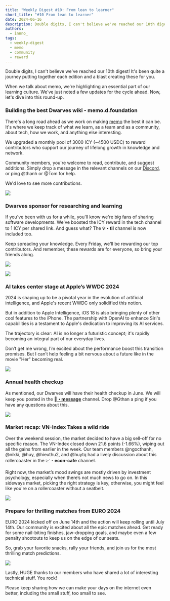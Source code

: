 ```yaml
---
title: "Weekly Digest #10: From lean to learner"
short_title: "#10 From lean to learner"
date: 2024-06-16
description: Double digits, I can't believe we've reached our 10th digest! It's been quite a journey putting together each edition and a blast creating these for you. When we talk about memo, we're highlighting an essential part of our learning culture. We’ve just noted a few updates for the cycle ahead. Now, let's dive into this round-up.
authors:
  - innno_
tags:
  - weekly-digest
  - memo
  - community
  - reward
---
```


Double digits, I can't believe we've reached our 10th digest! It's been quite a journey putting together each edition and a blast creating these for you.

When we talk about memo, we're highlighting an essential part of our learning culture. We’ve just noted a few updates for the cycle ahead. Now, let's dive into this round-up.

### Building the best Dwarves wiki - memo.d.foundation

There's a long road ahead as we work on making [memo](https://memo.d.foundation/) the best it can be. It's where we keep track of what we learn, as a team and as a community, about tech, how we work, and anything else interesting.

We upgraded a monthly pool of 3000 ICY (~4500 USDC) to reward contributors who support our journey of lifelong growth in knowledge and network.

Community members, you're welcome to read, contribute, and suggest additions. Simply drop a message in the relevant channels on our [Discord](http://discord.gg/dfoundation), or ping @thanh or @Tom for help.

We'd love to see more contributions.

![](assets/10-from-lean-to-learner-memo.webp)

### Dwarves sponsor for researching and learning

If you've been with us for a while, you'll know we're big fans of sharing software developments. We've boosted the ICY reward in the tech channel to 1 ICY per shared link. And guess what? The **💡・til** channel is now included too.

Keep spreading your knowledge. Every Friday, we'll be rewarding our top contributors. And remember, these rewards are for everyone, so bring your friends along.

![](assets/10-from-lean-to-learner-icy-reward.webp)

![](assets/10-from-lean-to-learner-top-contributors.webp)

### AI takes center stage at Apple’s WWDC 2024

2024 is shaping up to be a pivotal year in the evolution of artificial intelligence, and Apple's recent WWDC only solidified this notion.

But in addition to Apple Intelligence, iOS 18 is also bringing plenty of other cool features to the iPhone. The partnership with OpenAI to enhance Siri's capabilities is a testament to Apple's dedication to improving its AI services.

The trajectory is clear: AI is no longer a futuristic concept; it's rapidly becoming an integral part of our everyday lives.

Don’t get me wrong, I’m excited about the performance boost this transition promises. But I can’t help feeling a bit nervous about a future like in the movie "Her" becoming real.

![](assets/10-from-lean-to-learner-wwdc.webp)

### Annual health checkup

As mentioned, our Dwarves will have their health checkup in June. We will keep you posted in the 📌[**・message**](https://discord.com/channels/462663954813157376/1249591418746306570/1249591981248872501) channel. Drop @Gthan a ping if you have any questions about this.

![](assets/10-from-lean-to-learner-health-checkup.webp)

### Market recap: VN-Index Takes a wild ride

Over the weekend session, the market decided to have a big sell-off for no specific reason. The VN-Index closed down 21.6 points (-1.66%), wiping out all the gains from earlier in the week. Our team members @ngocthanh, @nikki, @huy, @hieuthu2, and @huytq had a lively discussion about this rollercoaster in the 📈・**econ-cafe** channel.

Right now, the market’s mood swings are mostly driven by investment psychology, especially when there’s not much news to go on. In this sideways market, picking the right strategy is key, otherwise, you might feel like you're on a rollercoaster without a seatbelt.

![](assets/10-from-lean-to-learner-econ-cafe.webp)

### Prepare for thrilling matches from EURO 2024

EURO 2024 kicked off on June 14th and the action will keep rolling until July 14th. Our community is excited about all the epic matches ahead. Get ready for some nail-biting finishes, jaw-dropping goals, and maybe even a few penalty shootouts to keep us on the edge of our seats.

So, grab your favorite snacks, rally your friends, and join us for the most thrilling match predictions.

![](assets/10-from-lean-to-learner-euro.webp)

Lastly, HUGE thanks to our members who have shared a lot of interesting technical stuff. You rock!

Please keep sharing how we can make your days on the internet even better, including the small stuff, too small to see.
